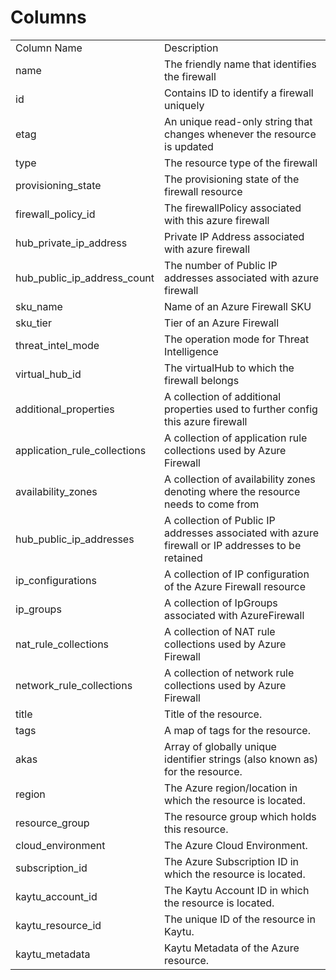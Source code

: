 # Columns  

<table>
	<tr><td>Column Name</td><td>Description</td></tr>
	<tr><td>name</td><td>The friendly name that identifies the firewall</td></tr>
	<tr><td>id</td><td>Contains ID to identify a firewall uniquely</td></tr>
	<tr><td>etag</td><td>An unique read-only string that changes whenever the resource is updated</td></tr>
	<tr><td>type</td><td>The resource type of the firewall</td></tr>
	<tr><td>provisioning_state</td><td>The provisioning state of the firewall resource</td></tr>
	<tr><td>firewall_policy_id</td><td>The firewallPolicy associated with this azure firewall</td></tr>
	<tr><td>hub_private_ip_address</td><td>Private IP Address associated with azure firewall</td></tr>
	<tr><td>hub_public_ip_address_count</td><td>The number of Public IP addresses associated with azure firewall</td></tr>
	<tr><td>sku_name</td><td>Name of an Azure Firewall SKU</td></tr>
	<tr><td>sku_tier</td><td>Tier of an Azure Firewall</td></tr>
	<tr><td>threat_intel_mode</td><td>The operation mode for Threat Intelligence</td></tr>
	<tr><td>virtual_hub_id</td><td>The virtualHub to which the firewall belongs</td></tr>
	<tr><td>additional_properties</td><td>A collection of additional properties used to further config this azure firewall</td></tr>
	<tr><td>application_rule_collections</td><td>A collection of application rule collections used by Azure Firewall</td></tr>
	<tr><td>availability_zones</td><td>A collection of availability zones denoting where the resource needs to come from</td></tr>
	<tr><td>hub_public_ip_addresses</td><td>A collection of Public IP addresses associated with azure firewall or IP addresses to be retained</td></tr>
	<tr><td>ip_configurations</td><td>A collection of IP configuration of the Azure Firewall resource</td></tr>
	<tr><td>ip_groups</td><td>A collection of IpGroups associated with AzureFirewall</td></tr>
	<tr><td>nat_rule_collections</td><td>A collection of NAT rule collections used by Azure Firewall</td></tr>
	<tr><td>network_rule_collections</td><td>A collection of network rule collections used by Azure Firewall</td></tr>
	<tr><td>title</td><td>Title of the resource.</td></tr>
	<tr><td>tags</td><td>A map of tags for the resource.</td></tr>
	<tr><td>akas</td><td>Array of globally unique identifier strings (also known as) for the resource.</td></tr>
	<tr><td>region</td><td>The Azure region/location in which the resource is located.</td></tr>
	<tr><td>resource_group</td><td>The resource group which holds this resource.</td></tr>
	<tr><td>cloud_environment</td><td>The Azure Cloud Environment.</td></tr>
	<tr><td>subscription_id</td><td>The Azure Subscription ID in which the resource is located.</td></tr>
	<tr><td>kaytu_account_id</td><td>The Kaytu Account ID in which the resource is located.</td></tr>
	<tr><td>kaytu_resource_id</td><td>The unique ID of the resource in Kaytu.</td></tr>
	<tr><td>kaytu_metadata</td><td>Kaytu Metadata of the Azure resource.</td></tr>
</table>